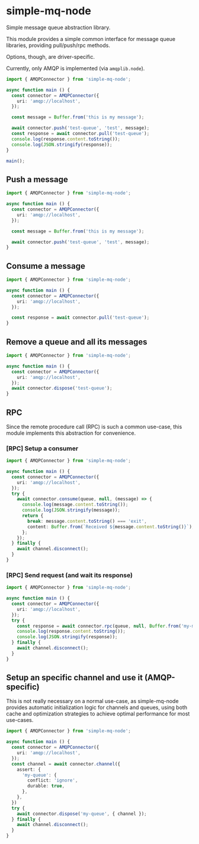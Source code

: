 # simple-mq-node

Simple message queue abstraction library.

This module provides a simple common interface for message queue libraries,
providing pull/push/rpc methods.

Options, though, are driver-specific.

Currently, only AMQP is implemented (via `amqplib.node`).

```typescript
import { AMQPConnector } from 'simple-mq-node';

async function main () {
  const connector = AMQPConnector({
    uri: 'amqp://localhost',
  });

  const message = Buffer.from('this is my message');

  await connector.push('test-queue', 'test', message);
  const response = await connector.pull('test-queue');
  console.log(response.content.toString());
  console.log(JSON.stringify(response));
}

main();
```

## Push a message

```typescript
import { AMQPConnector } from 'simple-mq-node';

async function main () {
  const connector = AMQPConnector({
    uri: 'amqp://localhost',
  });

  const message = Buffer.from('this is my message');

  await connector.push('test-queue', 'test', message);
}
```

## Consume a message

```typescript
import { AMQPConnector } from 'simple-mq-node';

async function main () {
  const connector = AMQPConnector({
    uri: 'amqp://localhost',
  });

  const response = await connector.pull('test-queue');
}
```

## Remove a queue and all its messages

```typescript
import { AMQPConnector } from 'simple-mq-node';

async function main () {
  const connector = AMQPConnector({
    uri: 'amqp://localhost',
  });
  await connector.dispose('test-queue');
}
```

## RPC

Since the remote procedure call (RPC) is such a common use-case, this module
implements this abstraction for convenience.

### [RPC] Setup a consumer

```typescript
import { AMQPConnector } from 'simple-mq-node';

async function main () {
  const connector = AMQPConnector({
    uri: 'amqp://localhost',
  });
  try {
    await connector.consume(queue, null, (message) => {
      console.log(message.content.toString());
      console.log(JSON.stringify(message));
      return {
        break: message.content.toString() === 'exit',
        content: Buffer.from(`Received ${message.content.toString()}`),
      };
    });
  } finally {
    await channel.disconnect();
  }
}
```

### [RPC] Send request (and wait its response)

```typescript
import { AMQPConnector } from 'simple-mq-node';

async function main () {
  const connector = AMQPConnector({
    uri: 'amqp://localhost',
  });
  try {
    const response = await connector.rpc(queue, null, Buffer.from('my-message'));
    console.log(response.content.toString());
    console.log(JSON.stringify(response));
  } finally {
    await channel.disconnect();
  }
}
```

## Setup an specific channel and use it (AMQP-specific)

This is not really necessary on a normal use-case, as simple-mq-node provides
automatic initialization logic for channels and queues, using both cache and
optimization strategies to achieve optimal performance for most use-cases.

```typescript
import { AMQPConnector } from 'simple-mq-node';

async function main () {
  const connector = AMQPConnector({
    uri: 'amqp://localhost',
  });
  const channel = await connector.channel({
    assert: {
      'my-queue': {
        conflict: 'ignore',
        durable: true,
      },
    },
  })
  try {
    await connector.dispose('my-queue', { channel });
  } finally {
    await channel.disconnect();
  }
}
```
